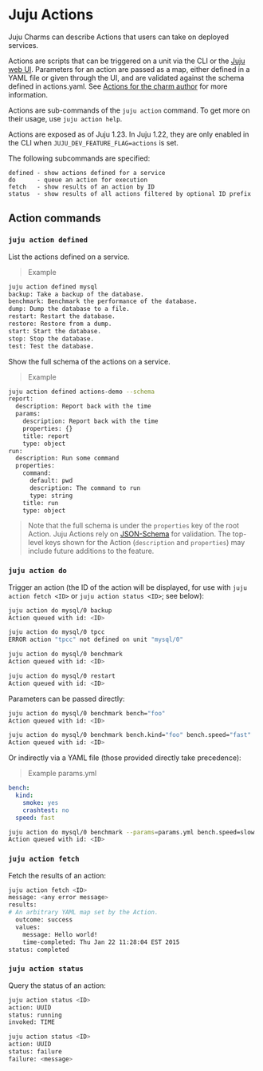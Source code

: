 # Juju Actions

Juju Charms can describe Actions that users can take on deployed services.

Actions are scripts that can be triggered on a unit via the CLI or the
[Juju web UI](howto-gui-management.html). Parameters for an action are passed as
a map, either defined in a YAML file or given through the UI, and are validated
against the schema defined in actions.yaml. See
[Actions for the charm author](authors-charm-actions.html) for more information.

Actions are sub-commands of the `juju action` command. To get more on their
usage, use `juju action help`.

Actions are exposed as of Juju 1.23. In Juju 1.22, they are only enabled in
the CLI when `JUJU_DEV_FEATURE_FLAG=actions` is set.

The following subcommands are specified:

```no-highlight
defined - show actions defined for a service
do      - queue an action for execution
fetch   - show results of an action by ID
status  - show results of all actions filtered by optional ID prefix
```

## Action commands 

### `juju action defined`

List the actions defined on a service.

 > Example
```bash
juju action defined mysql
backup: Take a backup of the database.
benchmark: Benchmark the performance of the database.
dump: Dump the database to a file.
restart: Restart the database.
restore: Restore from a dump.
start: Start the database.
stop: Stop the database.
test: Test the database.
```

Show the full schema of the actions on a service.

 > Example
```bash
juju action defined actions-demo --schema
report:
  description: Report back with the time
  params:
    description: Report back with the time
    properties: {}
    title: report
    type: object
run:
  description: Run some command
  properties:
    command:
      default: pwd
      description: The command to run
      type: string
    title: run
    type: object
```

> Note that the full schema is under the `properties` key of the root Action.
> Juju Actions rely on [JSON-Schema](http://json-schema.org) for validation.
> The top-level keys shown for the Action (`description` and `properties`) may
> include future additions to the feature.

### `juju action do`

Trigger an action (the ID of the action will be displayed, for use with `juju
action fetch <ID>` or `juju action status <ID>`; see below):

```bash
juju action do mysql/0 backup
Action queued with id: <ID>

juju action do mysql/0 tpcc
ERROR action "tpcc" not defined on unit "mysql/0"

juju action do mysql/0 benchmark
Action queued with id: <ID>

juju action do mysql/0 restart
Action queued with id: <ID>
```

Parameters can be passed directly:

```bash
juju action do mysql/0 benchmark bench="foo"
Action queued with id: <ID>

juju action do mysql/0 benchmark bench.kind="foo" bench.speed="fast"
Action queued with id: <ID>
```

Or indirectly via a YAML file (those provided directly take precedence):

 > Example params.yml
```yaml
bench:
  kind:
    smoke: yes
    crashtest: no
  speed: fast
```

```bash
juju action do mysql/0 benchmark --params=params.yml bench.speed=slow
Action queued with id: <ID>
```

### `juju action fetch`

Fetch the results of an action:

```bash
juju action fetch <ID>
message: <any error message>
results:
# An arbitrary YAML map set by the Action.
  outcome: success
  values:
    message: Hello world!
    time-completed: Thu Jan 22 11:28:04 EST 2015
status: completed
```

### `juju action status`

Query the status of an action:

```bash
juju action status <ID>
action: UUID
status: running
invoked: TIME

juju action status <ID>
action: UUID
status: failure
failure: <message>
```
